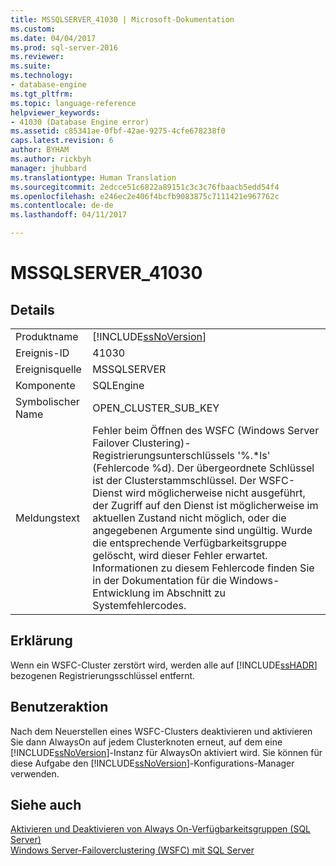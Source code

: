 ```yaml
---
title: MSSQLSERVER_41030 | Microsoft-Dokumentation
ms.custom: 
ms.date: 04/04/2017
ms.prod: sql-server-2016
ms.reviewer: 
ms.suite: 
ms.technology:
- database-engine
ms.tgt_pltfrm: 
ms.topic: language-reference
helpviewer_keywords:
- 41030 (Database Engine error)
ms.assetid: c85341ae-0fbf-42ae-9275-4cfe678238f0
caps.latest.revision: 6
author: BYHAM
ms.author: rickbyh
manager: jhubbard
ms.translationtype: Human Translation
ms.sourcegitcommit: 2edcce51c6822a89151c3c3c76fbaacb5edd54f4
ms.openlocfilehash: e246ec2e406f4bcfb9083875c7111421e967762c
ms.contentlocale: de-de
ms.lasthandoff: 04/11/2017

---
```

# <a name="mssqlserver41030"></a>MSSQLSERVER_41030
  
## <a name="details"></a>Details  
  
|||  
|-|-|  
|Produktname|[!INCLUDE[ssNoVersion](../../includes/ssnoversion-md.md)]|  
|Ereignis-ID|41030|  
|Ereignisquelle|MSSQLSERVER|  
|Komponente|SQLEngine|  
|Symbolischer Name|OPEN_CLUSTER_SUB_KEY|  
|Meldungstext|Fehler beim Öffnen des WSFC (Windows Server Failover Clustering)-Registrierungsunterschlüssels '%.*ls' (Fehlercode %d).  Der übergeordnete Schlüssel ist der Clusterstammschlüssel.  Der WSFC-Dienst wird möglicherweise nicht ausgeführt, der Zugriff auf den Dienst ist möglicherweise im aktuellen Zustand nicht möglich, oder die angegebenen Argumente sind ungültig. Wurde die entsprechende Verfügbarkeitsgruppe gelöscht, wird dieser Fehler erwartet. Informationen zu diesem Fehlercode finden Sie in der Dokumentation für die Windows-Entwicklung im Abschnitt zu Systemfehlercodes.|  
  
## <a name="explanation"></a>Erklärung  
Wenn ein WSFC-Cluster zerstört wird, werden alle auf [!INCLUDE[ssHADR](../../includes/sshadr-md.md)] bezogenen Registrierungsschlüssel entfernt.  
  
## <a name="user-action"></a>Benutzeraktion  
Nach dem Neuerstellen eines WSFC-Clusters deaktivieren und aktivieren Sie dann AlwaysOn auf jedem Clusterknoten erneut, auf dem eine [!INCLUDE[ssNoVersion](../../includes/ssnoversion-md.md)]-Instanz für AlwaysOn aktiviert wird. Sie können für diese Aufgabe den [!INCLUDE[ssNoVersion](../../includes/ssnoversion-md.md)]-Konfigurations-Manager verwenden.  
  
## <a name="see-also"></a>Siehe auch  
[Aktivieren und Deaktivieren von Always On-Verfügbarkeitsgruppen &#40;SQL Server&#41;](~/database-engine/availability-groups/windows/enable-and-disable-always-on-availability-groups-sql-server.md)  
[Windows Server-Failoverclustering &#40;WSFC&#41; mit SQL Server](~/sql-server/failover-clusters/windows/windows-server-failover-clustering-wsfc-with-sql-server.md)  
  


